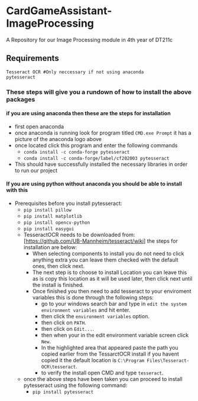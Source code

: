 # CardGameAssistant-ImageProcessing

A Repository for our Image Processing module in 4th year of DT211c

## Requirements

    Tesseract OCR #Only neccessary if not using anaconda 
    pytesseract

### These steps will give you a rundown of how to install the above packages

#### if you are using anaconda then these are the steps for installation

* first open anaconda
* once anaconda is running look for program titled `CMD.exe Prompt` it has a picture of the anaconda logo above
* once located click this program and enter the following commands
  * `conda install -c conda-forge pytesseract`
  * `conda install -c conda-forge/label/cf202003 pytesseract`
* This should have successfully installed the necessary libraries in order to run our project

#### If you are using python without anaconda you should be able to install with this

* Prerequisites before you install pytesseract:
  * `pip install pillow`
  * `pip install matplotlib`
  * `pip install opencv-python`
  * `pip install easygui`
  * TesseractOCR needs to be downloaded from: [https://github.com/UB-Mannheim/tesseract/wiki] the steps for installation are below:
    * When selecting components to install you do not need to click anything extra you can leave them checked with the default ones, then click next.
    * The next step is to choose to install Location you can leave this as is copy this location as it will be used later, then click next until the install is finished.
    * Once finished you then need to add tesseract to your enviroment variables this is done through the following steps:
      * go to your windows search bar and type in `edit the system environment variables` and hit enter.
      * then click the `environment variables` option.
      * then click on `PATH`.
      * then click on `Edit...`.
      * then when your in the edit environment variable screen click `New`.
      * In the highlighted area that appeared paste the path you copied earlier from the TessarctOCR install if you havent copied it the default location is `C:\Program Files\Tesseract-OCR\tesseract`.
      * to verify the install open CMD and type `tesseract`.
  * once the above steps have been taken you can proceed to install pytesseract using the following command:
    * `pip install pytesseract`
